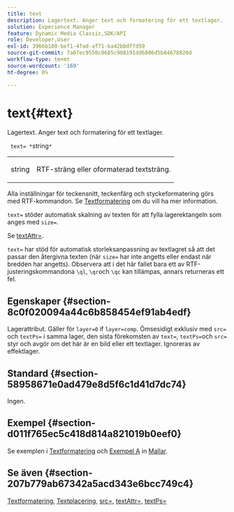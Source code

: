 ```yaml
---
title: text
description: Lagertext. Anger text och formatering för ett textlager.
solution: Experience Manager
feature: Dynamic Media Classic,SDK/API
role: Developer,User
exl-id: 3966b180-bef1-4fad-af71-ba42bbdffd59
source-git-commit: 7a07ec9550c0685c908191dd6806d5b84678820d
workflow-type: tm+mt
source-wordcount: '169'
ht-degree: 0%

---
```


# text{#text}

Lagertext. Anger text och formatering för ett textlager.

` text= *`string`*`

<table id="simpletable_6C095D7F69874A8EA3D1D52103FA520C"> 
 <tr class="strow"> 
  <td class="stentry"> <p> <span class="varname"> string </span> </p> </td> 
  <td class="stentry"> <p>RTF-sträng eller oformaterad textsträng. </p> </td> 
 </tr> 
</table>

Alla inställningar för teckensnitt, teckenfärg och styckeformatering görs med RTF-kommandon. Se [Textformatering](../../../../../is-api/http-ref/image-serving-api-ref/c-http-protocol-reference/c-text-formatting/c-text-formatting.md#concept-0d3136db7f6f49668274541cd4b6364c) om du vill ha mer information.

`text=` stöder automatisk skalning av texten för att fylla lagerektangeln som anges med `size=`.

Se [textAttr=](../../../../../is-api/http-ref/image-serving-api-ref/c-http-protocol-reference/c-command-reference/r-textattr.md#reference-ff00484fa3244286abeff34911f7ec0d).

`text=` har stöd för automatisk storleksanpassning av textlagret så att det passar den återgivna texten (när `size=` har inte angetts eller endast när bredden har angetts). Observera att i det här fallet bara ett av RTF-justeringskommandona `\ql`, `\qr`och `\qc` kan tillämpas, annars returneras ett fel.

## Egenskaper {#section-8c0f020094a44c6b858454ef91ab4edf}

Lagerattribut. Gäller för `layer=0` if `layer=comp`. Ömsesidigt exklusiv med `src=` och `textPs=` i samma lager, den sista förekomsten av `text=`, `textPs=`och `src=` styr och avgör om det här är en bild eller ett textlager. Ignoreras av effektlager.

## Standard {#section-58958671e0ad479e8d5f6c1d41d7dc74}

Ingen.

## Exempel {#section-d011f765ec5c418d814a821019b0eef0}

Se exemplen i [Textformatering](../../../../../is-api/http-ref/image-serving-api-ref/c-http-protocol-reference/c-text-formatting/c-text-formatting.md#concept-0d3136db7f6f49668274541cd4b6364c) och [Exempel A](../../../../../is-api/http-ref/image-serving-api-ref/c-http-protocol-reference/c-templates/r-example-a.md#reference-c78ea82e8a1646738e764fa6685dfbac) in [Mallar](../../../../../is-api/http-ref/image-serving-api-ref/c-http-protocol-reference/c-templates/c-templates.md#concept-3cd2d2adae0e41b2979b9640244d4d3e).

## Se även {#section-207b779ab67342a5acd343e6bcc749c4}

[Textformatering](../../../../../is-api/http-ref/image-serving-api-ref/c-http-protocol-reference/c-text-formatting/c-text-formatting.md#concept-0d3136db7f6f49668274541cd4b6364c), [Textplacering](../../../../../is-api/http-ref/image-serving-api-ref/c-http-protocol-reference/c-text-formatting/r-text-positioning.md#reference-f647443d92914f4b89a7cc5a83267d87), [src=](../../../../../is-api/http-ref/image-serving-api-ref/c-http-protocol-reference/c-command-reference/r-src.md#reference-f6506637778c4c69bf106a7924a91ab1), [textAttr=](../../../../../is-api/http-ref/image-serving-api-ref/c-http-protocol-reference/c-command-reference/r-textattr.md#reference-ff00484fa3244286abeff34911f7ec0d), [textPs=](../../../../../is-api/http-ref/image-serving-api-ref/c-http-protocol-reference/c-command-reference/r-textps.md#reference-4209a2a6169f44278da2647cfb0cd767)
